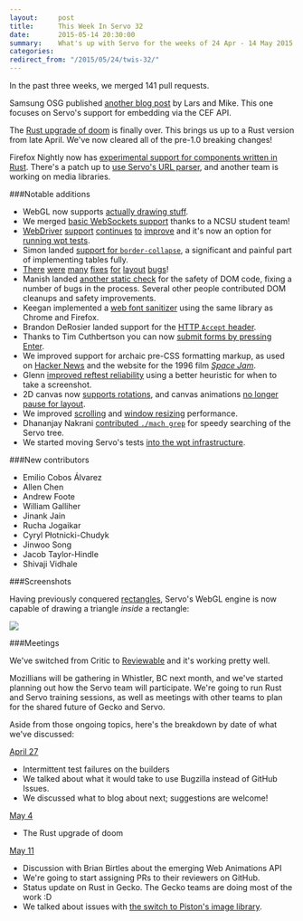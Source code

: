 ```yaml
---
layout:     post
title:      This Week In Servo 32
date:       2015-05-14 20:30:00
summary:    What's up with Servo for the weeks of 24 Apr - 14 May 2015
categories:
redirect_from: "/2015/05/24/twis-32/"
---
```


In the past three weeks, we merged 141 pull requests.

Samsung OSG published [another blog post](http://blogs.s-osg.org/servo-the-embeddable-browser-engine/) by Lars and Mike. This one focuses on Servo's support for embedding via the CEF API.

The [Rust upgrade of doom](https://github.com/servo/servo/pull/5935) is finally over. This brings us up to a Rust version from late April. We've now cleared all of the pre-1.0 breaking changes!

Firefox Nightly now has [experimental support for components written in Rust](https://twitter.com/rillian/status/597150813639684096). There's a patch up to [use Servo's URL parser](https://bugzilla.mozilla.org/show_bug.cgi?id=1151899), and another team is working on media libraries.

###Notable additions

- WebGL now supports [actually drawing stuff](https://github.com/servo/servo/pull/5820).
- We merged [basic WebSockets support](https://github.com/servo/servo/pull/5939) thanks to a NCSU student team!
- [WebDriver](https://github.com/servo/servo/pull/5808) [support](https://github.com/servo/servo/pull/5962) [continues](https://github.com/servo/servo/pull/5884) [to](https://github.com/servo/servo/pull/5969) [improve](https://github.com/servo/servo/pull/6008) and it's now an option for [running wpt tests](https://github.com/servo/servo/pull/6022).
- Simon landed [support for `border-collapse`](https://github.com/servo/servo/pull/5870), a significant and painful part of implementing tables fully.
- [There](https://github.com/servo/servo/pull/5831) [were](https://github.com/servo/servo/pull/5885) [many](https://github.com/servo/servo/pull/6014) [fixes](https://github.com/servo/servo/pull/6012) [for](https://github.com/servo/servo/pull/5911) [layout](https://github.com/servo/servo/pull/6049) [bugs](https://github.com/servo/servo/pull/5991)!
- Manish landed [another static check](https://github.com/servo/servo/pull/5855) for the safety of DOM code, fixing a number of bugs in the process. Several other people contributed DOM cleanups and safety improvements.
- Keegan implemented a [web font sanitizer](https://github.com/servo/servo/pull/6030) using the same library as Chrome and Firefox.
- Brandon DeRosier landed support for the [HTTP `Accept` header](https://github.com/servo/servo/pull/5424).
- Thanks to Tim Cuthbertson you can now [submit forms by pressing Enter](https://github.com/servo/servo/pull/5865).
- We improved support for archaic pre-CSS formatting markup, as used on [Hacker News](https://github.com/servo/servo/pull/5989) and the website for the 1996 film [*Space Jam*](https://github.com/servo/servo/pull/5851).
- Glenn [improved reftest reliability](https://github.com/servo/servo/pull/6031) using a better heuristic for when to take a screenshot.
- 2D canvas now [supports rotations](https://github.com/servo/servo/pull/5945), and canvas animations [no longer pause for layout](https://github.com/servo/servo/pull/5949).
- We improved [scrolling](https://github.com/servo/servo/pull/6011) and [window resizing](https://github.com/servo/servo/pull/5936) performance.
- Dhananjay Nakrani [contributed `./mach grep`](https://github.com/servo/servo/pull/5842) for speedy searching of the Servo tree.
- We started moving Servo's tests [into the wpt infrastructure](https://github.com/servo/servo/pull/5880).

###New contributors

- Emilio Cobos Álvarez
- Allen Chen
- Andrew Foote
- William Galliher
- Jinank Jain
- Rucha Jogaikar
- Cyryl Płotnicki-Chudyk
- Jinwoo Song
- Jacob Taylor-Hindle
- Shivaji Vidhale

###Screenshots

Having previously conquered
[rectangles](http://blog.servo.org/2015/04/23/twis-31/#screenshots), Servo's
WebGL engine is now capable of drawing a triangle *inside* a rectangle:

![](https://cloud.githubusercontent.com/assets/39342/7313736/e3fdb41e-ea11-11e4-8c63-78523cd9dcc7.png)

###Meetings

We've switched from Critic to [Reviewable](http://reviewable.io/) and it's working pretty well.

Mozillians will be gathering in Whistler, BC next month, and we've started
planning out how the Servo team will participate. We're going to run Rust and
Servo training sessions, as well as meetings with other teams to plan for the
shared future of Gecko and Servo.

Aside from those ongoing topics, here's the breakdown by date of what we've discussed:

[April 27](https://github.com/servo/servo/wiki/Meeting-2015-04-27)

- Intermittent test failures on the builders
- We talked about what it would take to use Bugzilla instead of GitHub Issues.
- We discussed what to blog about next; suggestions are welcome!

[May 4](https://github.com/servo/servo/wiki/Meeting-2015-05-04)

- The Rust upgrade of doom

[May 11](https://github.com/servo/servo/wiki/Meeting-2015-05-11)

- Discussion with Brian Birtles about the emerging Web Animations API
- We're going to start assigning PRs to their reviewers on GitHub.
- Status update on Rust in Gecko. The Gecko teams are doing most of the work :D
- We talked about issues with [the switch to Piston's image library](https://github.com/servo/servo/issues/3368).
